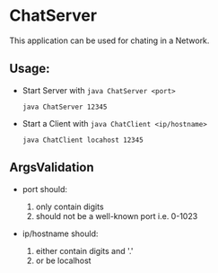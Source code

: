 # ChatServer
This application can be used for chating in a Network.
## Usage:
- Start Server with `java ChatServer <port>`

  `java ChatServer 12345`
- Start a Client with `java ChatClient <ip/hostname>`

  `java ChatClient locahost 12345`
## ArgsValidation
- port should:
   1. only contain digits
   2. should not be a well-known port i.e. 0-1023
     
- ip/hostname should:
   1. either contain digits and '.'
   2. or be localhost

